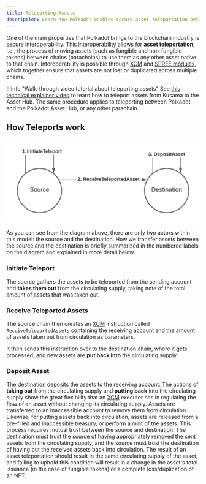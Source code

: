 ```yaml
---
title: Teleporting Assets
description: Learn how Polkadot enables secure asset teleportation between parachains and the relay chain using XCM and SPREE modules.
---
```


One of the main properties that Polkadot brings to the blockchain industry is secure
interoperability. This interoperability allows for **asset teleportation**, i.e., the process of
moving assets (such as fungible and non-fungible tokens) between chains (parachains) to use them as
any other asset native to that chain. Interoperability is possible through [XCM](learn-xcm.md) and
[SPREE modules](learn-spree.md), which together ensure that assets are not lost or duplicated across
multiple chains.

!!!info "Walk-through video tutorial about teleporting assets"
    See [this technical explainer video](https://youtu.be/3tE9ouub5Tg) to learn how to teleport assets from Kusama to the Asset Hub. The same procedure applies to teleporting between Polkadot and the Polkadot Asset Hub, or any other parachain.

## How Teleports work

![teleport](../assets/asset-hub/teleport-asset.png)

As you can see from the diagram above, there are only two actors within this model: the source and
the destination. How we transfer assets between the source and the destination is briefly summarized
in the numbered labels on the diagram and explained in more detail below.

### Initiate Teleport

The source gathers the assets to be teleported from the sending account and **takes them out** from
the circulating supply, taking note of the total amount of assets that was taken out.

### Receive Teleported Assets

The source chain then creates an [XCM](learn-xcm.md) instruction called `ReceiveTeleportedAssets`
containing the receiving account and the amount of assets taken out from circulation as parameters.

It then sends this instruction over to the destination chain, where it gets processed, and new
assets are **put back into** the circulating supply.

### Deposit Asset

The destination deposits the assets to the receiving account. The actions of **taking out** from the
circulating supply and **putting back** into the circulating supply show the great flexibility that
an [XCM](learn-xcm.md) executor has in regulating the flow of an asset without changing its
circulating supply. Assets are transferred to an inaccessible account to remove them from
circulation. Likewise, for putting assets back into circulation, assets are released from a
pre-filled and inaccessible treasury, or perform a mint of the assets. This process requires mutual
trust between the source and destination. The destination must trust the source of having
appropriately removed the sent assets from the circulating supply, and the source must trust the
destination of having put the received assets back into circulation. The result of an asset
teleportation should result in the same circulating supply of the asset, and failing to uphold this
condition will result in a change in the asset's total issuance (in the case of fungible tokens) or
a complete loss/duplication of an NFT.
